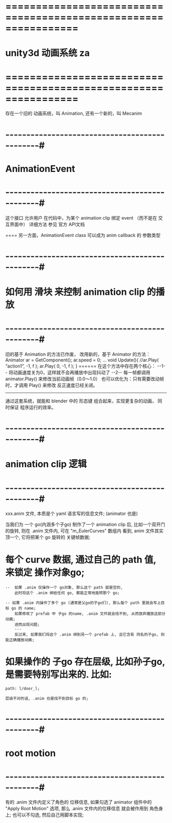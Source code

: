 # ================================================================ #
#                    unity3d  动画系统  za
# ================================================================ #

存在一个旧的 动画系统，叫 Animation,
还有一个新的，叫 Mecanim



# ----------------------------------------------#
#            AnimationEvent
# ----------------------------------------------#
这个接口 允许用户 在代码中，为某个 animation clip 绑定 event
（而不是在 交互界面中）
详细方法 参见 官方 API文档

====
另一方面，AnimationEvent class 可以成为 anim callback 的 参数类型




# ----------------------------------------------#
#      如何用 滑块 来控制 animation clip 的播放
# ----------------------------------------------#
旧的基于 Animation 的方法已作废，
改用新的，基于 Animator 的方法：
	Animator ar = GetComponent<Animator>();
	ar.speed = 0;
	...
	void Update(){
		//ar.Play( “action1”, -1, f );
		ar.Play( 0, -1, f );
	}
	======
在这个方法中存在两个核心：
--1-- 将动画速度关为0，这样就不会再播放中出现抖动了
--2-- 每一帧都调用 animator.Play() 来修改当前动画帧（0.0～1.0）
	也可以优化为：只有需要改动帧时，才调用 Play() 来修改
	反正速度已经关闭。

-------
通过这套系统，就能和 blender 中的 形态键 组合起来，实现更复杂的动画，
同时保证 程序运行的效率。




# ----------------------------------------------#
#      animation clip 逻辑
# ----------------------------------------------#
xxx.anim 文件, 本质是个 yaml 语言写的信息文件; (animator 也是)

当我们为 一个 go(内涵多个子go) 制作了一个 animation clip 后, 比如一个双开门的旋转, 则在 .anim 文件内,
可在 "m_EulerCurves" 数组内 看到, anim 文件其实顶一个, 它将把某个 go 旋转的 关键帧数据;

# 每个 curve 数据, 通过自己的 path 值, 来锁定 操作对象go;
	--	如果 .anim 仅操作一个 go对象, 那么这个 path 就是空的,
		此时将这个 .anim 绑给任何 go, 都能正常地旋转那个 go;

	-- 如果 .anim 内操作了多个 go (通常是父go的子go们), 那么每个 path 里就会写上目标 go 的 name;
		如果修改了 prefab 中 子go 的name, .anim 文件就会找不到, 从而放弃播放这部分动画;
		进而出现问题;
		---
		反过来, 如果我们将这个 .anim 绑到另一个 prefab 上, 且它含有 同名的子go, 则能正确播放动画;

# 如果操作的 子go 存在层级, 比如孙子go, 是需要特别写出来的. 比如: 
	path: l/door_l;

	层级不对的话, .anim 也是找不到目标 go 的;


# ----------------------------------------------#
#    root motion
# ----------------------------------------------#
有的 .anim 文件内定义了角色的 位移信息,
如果勾选了 animator 组件中的 "Apply Root Motion" 选项, 那么 .anim 文件内的位移信息 就会被作用到 角色身上;
也可以不勾选, 然后自己用脚本实现;






















